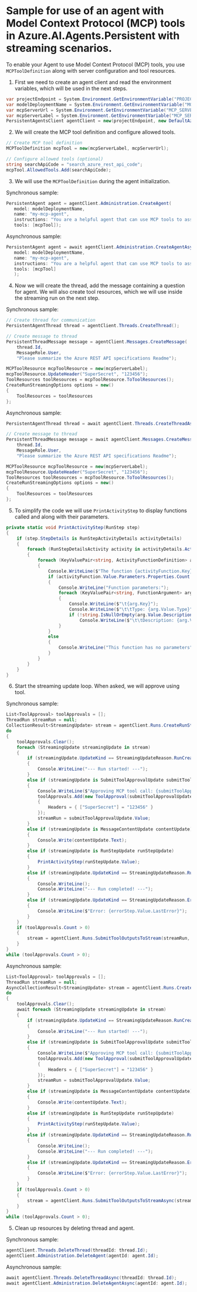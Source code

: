 # Sample for use of an agent with Model Context Protocol (MCP) tools in Azure.AI.Agents.Persistent with streaming scenarios.

To enable your Agent to use Model Context Protocol (MCP) tools, you use `MCPToolDefinition` along with server configuration and tool resources.
1. First we need to create an agent client and read the environment variables, which will be used in the next steps.

```C# Snippet:AgentsMCPStreaming_CreateProject
var projectEndpoint = System.Environment.GetEnvironmentVariable("PROJECT_ENDPOINT");
var modelDeploymentName = System.Environment.GetEnvironmentVariable("MODEL_DEPLOYMENT_NAME");
var mcpServerUrl = System.Environment.GetEnvironmentVariable("MCP_SERVER_URL");
var mcpServerLabel = System.Environment.GetEnvironmentVariable("MCP_SERVER_LABEL");
PersistentAgentsClient agentClient = new(projectEndpoint, new DefaultAzureCredential());
```

2. We will create the MCP tool definition and configure allowed tools.

```C# Snippet:AgentsMCPStreamingAsync_CreateMCPTool
// Create MCP tool definition
MCPToolDefinition mcpTool = new(mcpServerLabel, mcpServerUrl);

// Configure allowed tools (optional)
string searchApiCode = "search_azure_rest_api_code";
mcpTool.AllowedTools.Add(searchApiCode);
```

3. We will use the `MCPToolDefinition` during the agent initialization.

Synchronous sample:
```C# Snippet:AgentsMCPStreaming_CreateAgent
PersistentAgent agent = agentClient.Administration.CreateAgent(
   model: modelDeploymentName,
   name: "my-mcp-agent",
   instructions: "You are a helpful agent that can use MCP tools to assist users. Use the available MCP tools to answer questions and perform tasks.",
   tools: [mcpTool]);
```

Asynchronous sample:
```C# Snippet:AgentsMCPStreamingAsync_CreateAgent
PersistentAgent agent = await agentClient.Administration.CreateAgentAsync(
   model: modelDeploymentName,
   name: "my-mcp-agent",
   instructions: "You are a helpful agent that can use MCP tools to assist users. Use the available MCP tools to answer questions and perform tasks.",
   tools: [mcpTool]
   );
```

4. Now we will create the thread, add the message containing a question for agent. We will also create tool resources, which we will use inside the streaming run on the next step.

Synchronous sample:
```C# Snippet:AgentsMCPStreaming_CreateThreadMessage
// Create thread for communication
PersistentAgentThread thread = agentClient.Threads.CreateThread();

// Create message to thread
PersistentThreadMessage message = agentClient.Messages.CreateMessage(
    thread.Id,
    MessageRole.User,
    "Please summarize the Azure REST API specifications Readme");

MCPToolResource mcpToolResource = new(mcpServerLabel);
mcpToolResource.UpdateHeader("SuperSecret", "123456");
ToolResources toolResources = mcpToolResource.ToToolResources();
CreateRunStreamingOptions options = new()
{
    ToolResources = toolResources
};
```

Asynchronous sample:
```C# Snippet:AgentsMCPStreamingAsync_CreateThreadMessage
PersistentAgentThread thread = await agentClient.Threads.CreateThreadAsync();

// Create message to thread
PersistentThreadMessage message = await agentClient.Messages.CreateMessageAsync(
    thread.Id,
    MessageRole.User,
    "Please summarize the Azure REST API specifications Readme");

MCPToolResource mcpToolResource = new(mcpServerLabel);
mcpToolResource.UpdateHeader("SuperSecret", "123456");
ToolResources toolResources = mcpToolResource.ToToolResources();
CreateRunStreamingOptions options = new()
{
    ToolResources = toolResources
};
```

5. To simplify the code we will use `PrintActivityStep` to display functions called and along with their parameters.

```C# Snippet:AgentsMCPStreaming_PrintActivityStep
private static void PrintActivityStep(RunStep step)
{
    if (step.StepDetails is RunStepActivityDetails activityDetails)
    {
        foreach (RunStepDetailsActivity activity in activityDetails.Activities)
        {
            foreach (KeyValuePair<string, ActivityFunctionDefinition> activityFunction in activity.Tools)
            {
                Console.WriteLine($"The function {activityFunction.Key} with description \"{activityFunction.Value.Description}\" will be called.");
                if (activityFunction.Value.Parameters.Properties.Count > 0)
                {
                    Console.WriteLine("Function parameters:");
                    foreach (KeyValuePair<string, FunctionArgument> arg in activityFunction.Value.Parameters.Properties)
                    {
                        Console.WriteLine($"\t{arg.Key}");
                        Console.WriteLine($"\t\tType: {arg.Value.Type}");
                        if (!string.IsNullOrEmpty(arg.Value.Description))
                            Console.WriteLine($"\t\tDescription: {arg.Value.Description}");
                    }
                }
                else
                {
                    Console.WriteLine("This function has no parameters");
                }
            }
        }
    }
}
```

6. Start the streaming update loop. When asked, we will approve using tool.

Synchronous sample:
```C# Snippet:AgentsMCPStreaming_UpdateCycle
List<ToolApproval> toolApprovals = [];
ThreadRun streamRun = null;
CollectionResult<StreamingUpdate> stream = agentClient.Runs.CreateRunStreaming(thread.Id, agent.Id, options: options);
do
{
    toolApprovals.Clear();
    foreach (StreamingUpdate streamingUpdate in stream)
    {
        if (streamingUpdate.UpdateKind == StreamingUpdateReason.RunCreated)
        {
            Console.WriteLine("--- Run started! ---");
        }
        else if (streamingUpdate is SubmitToolApprovalUpdate submitToolApprovalUpdate)
        {
            Console.WriteLine($"Approving MCP tool call: {submitToolApprovalUpdate.Name}, Arguments: {submitToolApprovalUpdate.Arguments}");
            toolApprovals.Add(new ToolApproval(submitToolApprovalUpdate.ToolCallId, approve: true)
            {
                Headers = { ["SuperSecret"] = "123456" }
            });
            streamRun = submitToolApprovalUpdate.Value;
        }
        else if (streamingUpdate is MessageContentUpdate contentUpdate)
        {
            Console.Write(contentUpdate.Text);
        }
        else if (streamingUpdate is RunStepUpdate runStepUpdate)
        {
            PrintActivityStep(runStepUpdate.Value);
        }
        else if (streamingUpdate.UpdateKind == StreamingUpdateReason.RunCompleted)
        {
            Console.WriteLine();
            Console.WriteLine("--- Run completed! ---");
        }
        else if (streamingUpdate.UpdateKind == StreamingUpdateReason.Error && streamingUpdate is RunUpdate errorStep)
        {
            Console.WriteLine($"Error: {errorStep.Value.LastError}");
        }
    }
    if (toolApprovals.Count > 0)
    {
        stream = agentClient.Runs.SubmitToolOutputsToStream(streamRun, toolOutputs: [], toolApprovals: toolApprovals);
    }
}
while (toolApprovals.Count > 0);
```

Asynchronous sample:
```C# Snippet:AgentsMCPStreamingAsync_UpdateCycle
List<ToolApproval> toolApprovals = [];
ThreadRun streamRun = null;
AsyncCollectionResult<StreamingUpdate> stream = agentClient.Runs.CreateRunStreamingAsync(thread.Id, agent.Id, options: options);
do
{
    toolApprovals.Clear();
    await foreach (StreamingUpdate streamingUpdate in stream)
    {
        if (streamingUpdate.UpdateKind == StreamingUpdateReason.RunCreated)
        {
            Console.WriteLine("--- Run started! ---");
        }
        else if (streamingUpdate is SubmitToolApprovalUpdate submitToolApprovalUpdate)
        {
            Console.WriteLine($"Approving MCP tool call: {submitToolApprovalUpdate.Name}, Arguments: {submitToolApprovalUpdate.Arguments}");
            toolApprovals.Add(new ToolApproval(submitToolApprovalUpdate.ToolCallId, approve: true)
            {
                Headers = { ["SuperSecret"] = "123456" }
            });
            streamRun = submitToolApprovalUpdate.Value;
        }
        else if (streamingUpdate is MessageContentUpdate contentUpdate)
        {
            Console.Write(contentUpdate.Text);
        }
        else if (streamingUpdate is RunStepUpdate runStepUpdate)
        {
            PrintActivityStep(runStepUpdate.Value);
        }
        else if (streamingUpdate.UpdateKind == StreamingUpdateReason.RunCompleted)
        {
            Console.WriteLine();
            Console.WriteLine("--- Run completed! ---");
        }
        else if (streamingUpdate.UpdateKind == StreamingUpdateReason.Error && streamingUpdate is RunUpdate errorStep)
        {
            Console.WriteLine($"Error: {errorStep.Value.LastError}");
        }
    }
    if (toolApprovals.Count > 0)
    {
        stream = agentClient.Runs.SubmitToolOutputsToStreamAsync(streamRun, toolOutputs: [], toolApprovals: toolApprovals);
    }
}
while (toolApprovals.Count > 0);
```

5. Clean up resources by deleting thread and agent.

Synchronous sample:
```C# Snippet:AgentsMCPStreamingCleanup
agentClient.Threads.DeleteThread(threadId: thread.Id);
agentClient.Administration.DeleteAgent(agentId: agent.Id);
```

Asynchronous sample:
```C# Snippet:AgentsMCPStreamingCleanupAsync
await agentClient.Threads.DeleteThreadAsync(threadId: thread.Id);
await agentClient.Administration.DeleteAgentAsync(agentId: agent.Id);
```
